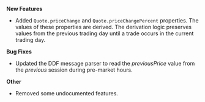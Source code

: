 **New Features**

* Added `Quote.priceChange` and `Quote.priceChangePercent` properties. The values of these properties are derived. The derivation logic preserves values from the previous trading day until a trade occurs in the current trading day.

**Bug Fixes**

* Updated the DDF message parser to read the _previousPrice_ value from the _previous_ session during pre-market hours.

**Other**

* Removed some undocumented features.

